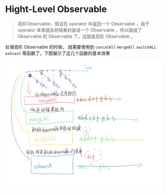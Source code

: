 # Hight-Level Observable

> 高阶Observable，假设在 operator 中返回一个 Observable ，由于 operator 本来就会将结果封装成一个 Observable ，所以就成了 Observable 的 Observable 了。这就是高阶 Observable 。

处理高阶 Observable 的时候， 就需要使用到 `concatAll` `mergeAll` `switchALL` `exhuast` 等函数了，下图展示了这几个函数的基本效果

![chart2-1](./assets/chart2-1.jpg)